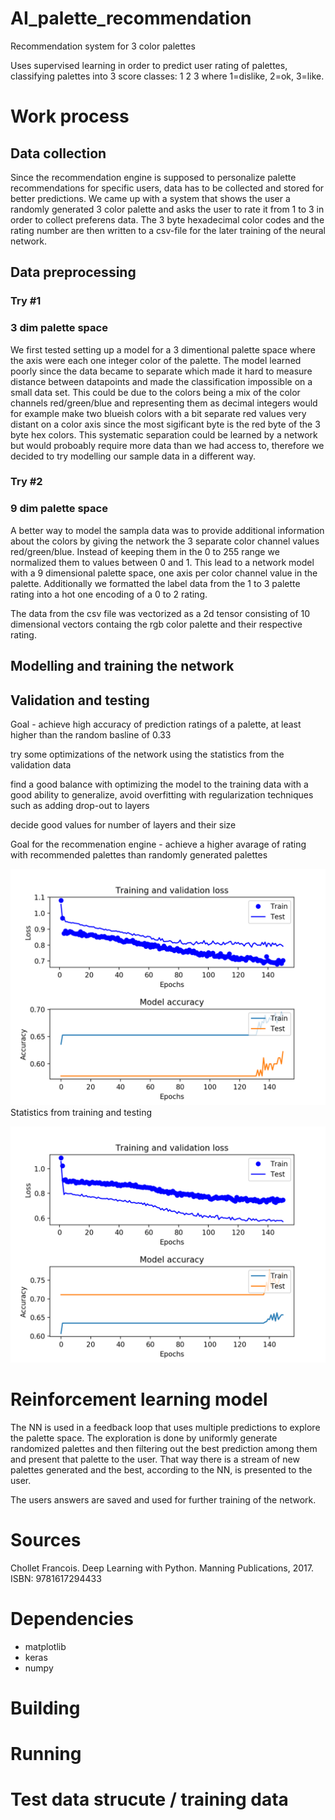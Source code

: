 # AI_palette_recommendation
Recommendation system for 3 color palettes

Uses supervised learning in order to predict user rating of palettes, classifying palettes into 3 score classes: 1 2 3 where 1=dislike, 2=ok, 3=like.


# Work process

## Data collection
Since the recommendation engine is supposed to personalize palette recommendations for specific users, data has to be collected and stored for better predictions. We came up with a system that shows the user a randomly generated 3 color palette and asks the user to rate it from 1 to 3 in order to collect preferens data. The 3 byte hexadecimal color codes and the rating number are then written to a csv-file for the later training of the neural network. 

## Data preprocessing

### Try #1
### 3 dim palette space
We first tested setting up a model for a 3 dimentional palette space where the axis were each one integer color of the palette. The model learned poorly since the data became to separate which made it hard to measure distance between datapoints and made the classification impossible on a small data set. This could be due to the colors being a mix of the color channels red/green/blue and representing them as decimal integers would for example make two blueish colors with a bit separate red values very distant on a color axis since the most sigificant byte is the red byte of the 3 byte hex colors. This systematic separation could be learned by a network but would proboably require more data than we had access to, therefore we decided to try modelling our sample data in a different way.

### Try #2
### 9 dim palette space
A better way to model the sampla data was to provide additional information about the colors by giving the network the 3 separate color channel values red/green/blue. Instead of keeping them in the 0 to 255 range we normalized them to values between 0 and 1. This lead to a network model with a 9 dimensional palette space, one axis per color channel value in the palette. Additionally we formatted the label data from the 1 to 3 palette rating into a hot one encoding of a 0 to 2 rating. 

The data from the csv file was vectorized as a 2d tensor consisting of 10 dimensional vectors containg the rgb color palette and their respective rating. 

## Modelling and training the network

## Validation and testing

Goal - achieve high accuracy of prediction ratings of a palette, at least higher than the random basline of 0.33

try some optimizations of the network using the statistics from the validation data 

find a good balance with optimizing the model to the training data with a good ability to generalize, avoid overfitting with regularization techniques such as adding drop-out to layers

decide good values for number of layers and their size 

Goal for the recommenation engine - achieve a higher avarage of rating with recommended palettes than randomly generated palettes

![figure 1](Models/plots/net72acc.png)
Statistics from training and testing 

![figure 2](Models/plots/net76acc.png) 
# Reinforcement learning model
The NN is used in a feedback loop that uses multiple predictions to explore the palette space. The exploration is done by uniformly generate randomized palettes and then filtering out the best prediction among them and present that palette to the user. That way there is a stream of new palettes generated and the best, according to the NN, is presented to the user. 

The users answers are saved and used for further training of the network.

# Sources
Chollet Francois. Deep Learning with Python. Manning Publications, 2017. ISBN: 9781617294433  



# Dependencies
- matplotlib
- keras
- numpy

# Building

# Running

# Test data strucute / training data